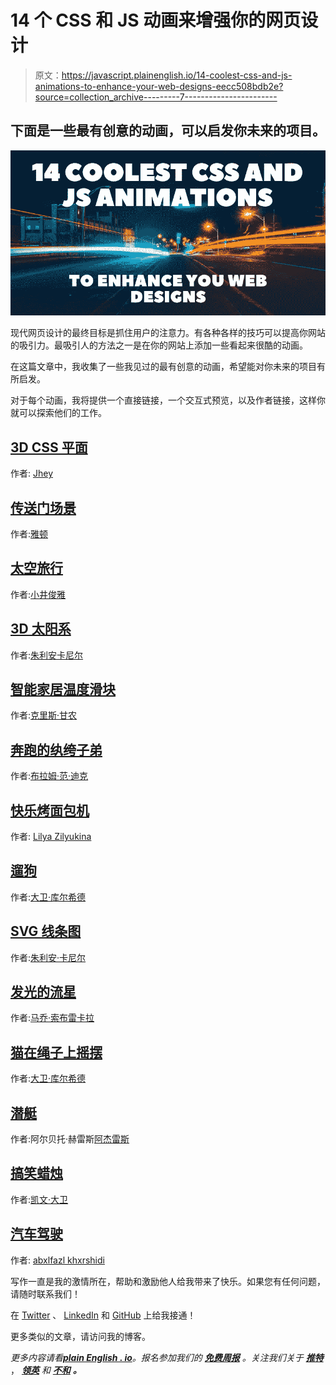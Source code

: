 # 14 个 CSS 和 JS 动画来增强你的网页设计

> 原文：<https://javascript.plainenglish.io/14-coolest-css-and-js-animations-to-enhance-your-web-designs-eecc508bdb2e?source=collection_archive---------7----------------------->

## 下面是一些最有创意的动画，可以启发你未来的项目。

![](img/8d0ab09d11cb47485ec4dd0ff902d359.png)

现代网页设计的最终目标是抓住用户的注意力。有各种各样的技巧可以提高你网站的吸引力。最吸引人的方法之一是在你的网站上添加一些看起来很酷的动画。

在这篇文章中，我收集了一些我见过的最有创意的动画，希望能对你未来的项目有所启发。

对于每个动画，我将提供一个直接链接，一个交互式预览，以及作者链接，这样你就可以探索他们的工作。

## [3D CSS 平面](https://codepen.io/jh3y/pen/NWdNMBJ)

作者: [Jhey](https://codepen.io/jh3y)

## [传送门场景](https://codepen.io/aderaaij/pen/BapYONL)

作者:[雅顿](https://codepen.io/aderaaij)

## [太空旅行](https://codepen.io/shunyadezain/pen/GRNEyZW)

作者:[小井俊雅](https://codepen.io/shunyadezain)

## [3D 太阳系](https://codepen.io/juliangarnier/pen/krNqZO)

作者:[朱利安卡尼尔](https://codepen.io/juliangarnier)

## [智能家居温度滑块](https://codepen.io/chrisgannon/pen/vjNNew)

作者:[克里斯·甘农](https://codepen.io/chrisgannon)

## [奔跑的纨绔子弟](https://codepen.io/bramvd/pen/yMReqa)

作者:[布拉姆·范·迪克](https://codepen.io/bramvd)

## [快乐烤面包机](https://codepen.io/keirafoxy/pen/BXQJoK)

作者: [Lilya Zilyukina](https://codepen.io/keirafoxy)

## [遛狗](https://codepen.io/davidkpiano/pen/BGxgLa)

作者:[大卫·库尔希德](https://codepen.io/davidkpiano)

## [SVG 线条图](https://codepen.io/juliangarnier/pen/ZeEpgd)

作者:[朱利安·卡尼尔](https://codepen.io/juliangarnier)

## [发光的流星](https://codepen.io/maaarj/pen/KWNLaO)

作者:[马乔·索布雷卡拉](https://codepen.io/maaarj)

## [猫在绳子上摇摆](https://codepen.io/davidkpiano/pen/Xempjq)

作者:[大卫·库尔希德](https://codepen.io/davidkpiano)

## [潜艇](https://codepen.io/ajerez/pen/EaEEOW)

作者:阿尔贝托·赫雷斯[阿杰雷斯](https://codepen.io/ajerez)

## [搞笑蜡烛](https://codepen.io/kevin_David_k/pen/eYNeQVY)

作者:[凯文·大卫](https://codepen.io/kevin_David_k)

## [汽车驾驶](https://codepen.io/abxlfazl/pen/NWrOBzg)

作者: [abxlfazl khxrshidi](https://codepen.io/abxlfazl)

写作一直是我的激情所在，帮助和激励他人给我带来了快乐。如果您有任何问题，请随时联系我们！

在 [Twitter](https://twitter.com/madzadev) 、 [LinkedIn](https://www.linkedin.com/in/madzadev/) 和 [GitHub](https://github.com/madzadev) 上给我接通！

更多类似的文章，请访问我的博客。

*更多内容请看*[***plain English . io***](https://plainenglish.io/)*。报名参加我们的* [***免费周报***](http://newsletter.plainenglish.io/) *。关注我们关于* [***推特***](https://twitter.com/inPlainEngHQ) ， [***领英***](https://www.linkedin.com/company/inplainenglish/) *和* [***不和***](https://discord.gg/GtDtUAvyhW) ***。***